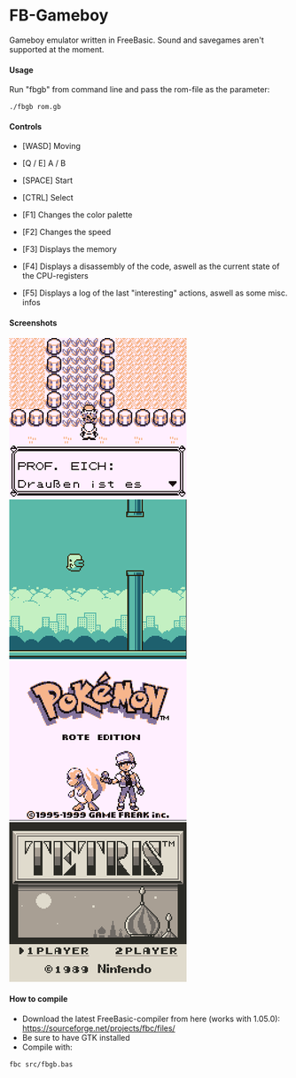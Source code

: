 # FB-Gameboy
Gameboy emulator written in FreeBasic.
Sound and savegames aren't supported at the moment.

#### Usage
Run "fbgb" from command line and pass the rom-file as the parameter:
```
./fbgb rom.gb
```

#### Controls
- [WASD] Moving
- [Q / E] A / B
- [SPACE] Start
- [CTRL] Select

- [F1] Changes the color palette
- [F2] Changes the speed
- [F3] Displays the memory
- [F4] Displays a disassembly of the code, aswell as the current state of the CPU-registers
- [F5] Displays a log of the last "interesting" actions, aswell as some misc. infos

#### Screenshots
![Bild](https://github.com/IchMagBier/FB-Gameboy/blob/master/screens/bild1.png)![Bild](https://github.com/IchMagBier/FB-Gameboy/blob/master/screens/bild3.png)![Bild](https://github.com/IchMagBier/FB-Gameboy/blob/master/screens/bild2.png)![Bild](https://github.com/IchMagBier/FB-Gameboy/blob/master/screens/bild4.png)

#### How to compile
- Download the latest FreeBasic-compiler from here (works with 1.05.0):
https://sourceforge.net/projects/fbc/files/
- Be sure to have GTK installed
- Compile with:
```
fbc src/fbgb.bas
```
